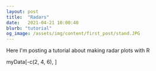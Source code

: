 ```yaml
---
layout: post
title:  "Radars"
date:   2021-04-21 10:00:40
blurb: "tutorial"
og_image: /assets/img/content/first_post/stand.JPG
---
```

Here I'm posting a tutorial about making radar plots with R

myData[-c(2, 4, 6), ] 
